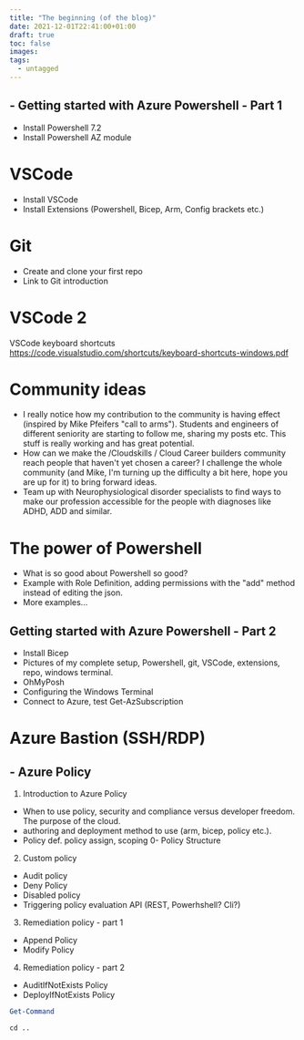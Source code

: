 ```yaml
---
title: "The beginning (of the blog)"
date: 2021-12-01T22:41:00+01:00
draft: true
toc: false
images:
tags:
  - untagged
---
```


## - Getting started with Azure Powershell - Part 1
- Install Powershell 7.2
- Install Powershell AZ module
# VSCode
- Install VSCode
- Install Extensions (Powershell, Bicep, Arm, Config brackets etc.)

# Git
- Create and clone your first repo
- Link to Git introduction
# VSCode 2
VSCode keyboard shortcuts
https://code.visualstudio.com/shortcuts/keyboard-shortcuts-windows.pdf

# Community ideas
- I really notice how my contribution to the community is having effect (inspired by Mike Pfeifers "call to arms"). Students and engineers of different seniority are starting to follow me, sharing my posts etc. This stuff is really working and has great potential.
- How can we make the /Cloudskills / Cloud Career builders community reach people that haven't yet chosen a career? I challenge the whole community (and Mike, I'm turning up the difficulty a bit here, hope you are up for it) to bring forward ideas.
- Team up with Neurophysiological disorder specialists to find ways to make our profession accessible for the people with diagnoses like ADHD, ADD and similar.
# The power of Powershell
- What is so good about Powershell so good? 
- Example with Role Definition, adding permissions with the "add" method instead of editing the json. 
- More examples...

## Getting started with Azure Powershell - Part 2
- Install Bicep
- Pictures of my complete setup, Powershell, git, VSCode, extensions, repo, windows terminal. 
- OhMyPosh
- Configuring the Windows Terminal
- Connect to Azure, test Get-AzSubscription

# Azure Bastion (SSH/RDP)

## - Azure Policy
1. Introduction to Azure Policy 
- When to use policy, security and compliance versus developer freedom. The purpose of the cloud.
- authoring and deployment method to use (arm, bicep, policy etc.). 
- Policy def. policy assign, scoping
0- Policy Structure
2. Custom policy
- Audit policy
- Deny Policy
- Disabled policy
- Triggering policy evaluation API (REST, Powerhshell? Cli?)
3. Remediation policy - part 1
- Append Policy
- Modify Policy
4. Remediation policy - part 2
- AuditIfNotExists Policy
- DeployIfNotExists Policy



```Powershell
Get-Command
```

```shell
cd ..
```



